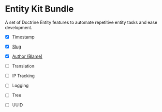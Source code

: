 Entity Kit Bundle
===

A set of Doctrine Entity features to automate repetitive entity tasks and ease development.

- [x] [Timestamp](docs/timestamp)
- [x] [Slug](docs/slug.md)
- [x] [Author (Blame)](docs/author.md)
- [ ] Translation
- [ ] IP Tracking
- [ ] Logging
- [ ] Tree
- [ ] UUID

